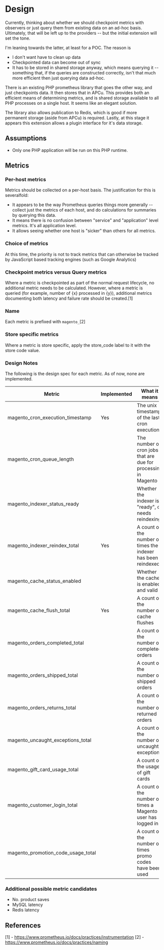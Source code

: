 # Design

Currently, thinking about whether we should checkpoint metrics with observers or just query them from existing data on an ad-hoc basis. Ultimately, that will be left up to the providers -- but the initial extension will set the tone.

I'm  leaning towards the latter, at least for a POC. The reason is
- I don't want have to clean up data
- Checkpointed data can become out of sync
- It has to be stored in shared storage anyway, which means querying it -- something that, if the queries are constructed correctly, isn't that much more efficient then just querying data ad-hoc.

There is an existing PHP prometheus library that goes the other way, and just checkpoints data. It then stores that in APCu. This provides both an efficient means of determining metrics, and is shared storage available to all PHP processes on a single host. It seems like an elegant solution.

The library also allows publication to Redis, which is good if more permanent storage (aside from APCu) is required. Lastly, at this stage it appears this extension allows a plugin interface for it's data storage.

## Assumptions

- Only one PHP application will be run on this PHP runtime.

## Metrics

### Per-host metrics

Metrics should be collected on a per-host basis. The justification for this is severalfold:

- It appears to be the way Prometheus queries things more generally -- collect just the metrics of each host, and do calculations for summaries by querying this data.
- It means there is no confusion between "service" and "application" level metrics. It's all application level.
- It allows seeing whether one host is "sicker" than others for all metrics.

### Choice of metrics

At this time, the priority is not to track metrics that can otherwise be tracked by JavaScript based tracking engines (such as Google Analytics)

### Checkpoint metrics versus Query metrics

Where a metric is checkpointed as part of the normal request lifecycle, no additional metric needs to be calculated. However, where a metric is queried (for example, number of {x} processed in {y}), additional metrics documenting both latency and failure rate should be created.[1]

### Name

Each metric is prefixed with `magento_`[2]

### Store specific metrics

Where a metric is store specific, apply the store_code label to it with the store code value.

### Design Notes

The following is the design spec for each metric. As of now, none are implemented. 

| Metric                               | Implemented | What it means                                                           | Type of metric | Labels       | 
|--------------------------------------|-------------| ------------------------------------------------------------------------|----------------|--------------|
| magento_cron_execution_timestamp     | Yes         | The unix timestamp of the last cron execution                           | Gauge          |              |
| magento_cron_queue_length            |             | The number of cron jobs that are due for processing in Magento          | Guadge (0,)    |              |
| magento_indexer_status_ready         |             | Whether the indexer is "ready", or needs reindexing                     | Gaudge (0,1)   | indexer_code |
| magento_indexer_reindex_total        | Yes         | A count of the number of times the indexer has been reindexed           | Counter        | indexer_code |
| magento_cache_status_enabled         |             | Whether the cache is enabled and valid                                  | Guadge (0,1)   | cache_type   |
| magento_cache_flush_total            | Yes         | A count of the number of cache flushes                                  | Counter        | cache_type   |
| magento_orders_completed_total       |             | A count of the number of completed orders                               | Counter        | store_code   |
| magento_orders_shipped_total         |             | A count of the number of shipped orders                                 | Counter        | store_code   |
| magento_orders_returns_total         |             | A count of the number of returned orders                                | Counter        | store_code   |
| magento_uncaught_exceptions_total    |             | A count of the number of uncaught exceptions                            | Counter        |              |
| magento_gift_card_usage_total        |             | A count of the usage of gift cards                                      | Counter        |              |
| magento_customer_login_total         |             | A count of the number of times a Magento user has logged in             | Counter        | store_code   |
| magento_promotion_code_usage_total   |             | A count of the number of times promo codes have been used               | Counter        | code         |

### Additional possible metric candidates

- No. product saves
- MySQL latency
- Redis latency

## References

[1] - https://www.prometheus.io/docs/practices/instrumentation
[2] - https://www.prometheus.io/docs/practices/naming
